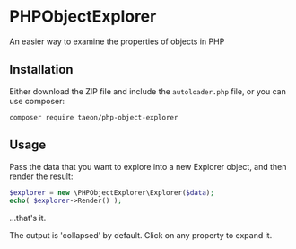 # PHPObjectExplorer

An easier way to examine the properties of objects in PHP

## Installation

Either download the ZIP file and include the ```autoloader.php``` file, or you can use composer:

```
composer require taeon/php-object-explorer
```

## Usage

Pass the data that you want to explore into a new Explorer object, and then render the result:

```php
$explorer = new \PHPObjectExplorer\Explorer($data);
echo( $explorer->Render() );
```

...that's it.

The output is 'collapsed' by default. Click on any property to expand it.
